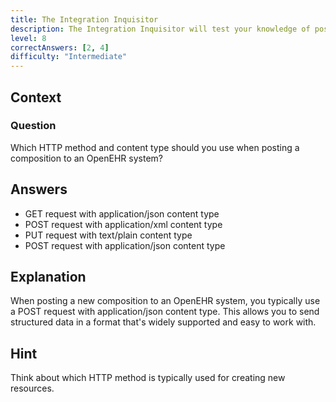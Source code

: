 ```yaml
---
title: The Integration Inquisitor
description: The Integration Inquisitor will test your knowledge of posting compositions to an OpenEHR system.
level: 8
correctAnswers: [2, 4]
difficulty: "Intermediate"
---
```


## Context

### Question

Which HTTP method and content type should you use when posting a composition to an OpenEHR system?

## Answers

* GET request with application/json content type
* POST request with application/xml content type
* PUT request with text/plain content type
* POST request with application/json content type

## Explanation

When posting a new composition to an OpenEHR system, you typically use a POST request with application/json content type. This allows you to send structured data in a format that's widely supported and easy to work with.

## Hint

Think about which HTTP method is typically used for creating new resources.
